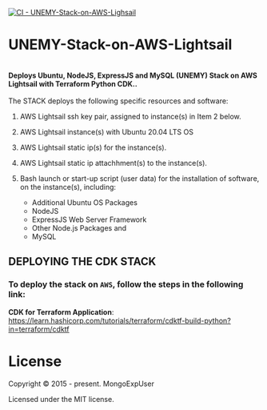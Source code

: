 
[![CI - UNEMY-Stack-on-AWS-Lighsail](https://github.com/MongoExpUser/UNEMY-Stack-on-AWS-Lightsail/actions/workflows/tf-python-cdk.yml/badge.svg)](https://github.com/MongoExpUser/UNEMY-Stack-on-AWS-Lightsail/actions/workflows/tf-python-cdk.yml)
# UNEMY-Stack-on-AWS-Lightsail

<br>
<strong>
Deploys Ubuntu, NodeJS, ExpressJS and MySQL (UNEMY) Stack on AWS Lightsail with Terraform Python CDK..
</strong>
<br><br>
The  STACK deploys the following specific resources and software:

1) AWS Lightsail ssh key pair, assigned to instance(s) in Item 2 below.
                                                                                                                                                 
2) AWS Lightsail instance(s) with Ubuntu 20.04 LTS OS
                                                                                                                                                 
3) AWS Lightsail static ip(s) for the instance(s).
                                                                                                                                               
4) AWS Lightsail static ip attachhment(s) to the instance(s).

5) Bash launch or start-up script (user data) for the installation of software, on the instance(s), including:

   -  Additional Ubuntu OS Packages <br>
   -  NodeJS <br>
   -  ExpressJS Web Server Framework <br>
   -  Other Node.js Packages and <br>
   -  MySQL

## DEPLOYING THE CDK STACK

### To deploy the stack  on ```AWS```, follow the steps in the following link:

<strong>CDK for Terraform Application</strong>: https://learn.hashicorp.com/tutorials/terraform/cdktf-build-python?in=terraform/cdktf
  

# License

Copyright © 2015 - present. MongoExpUser

Licensed under the MIT license.
